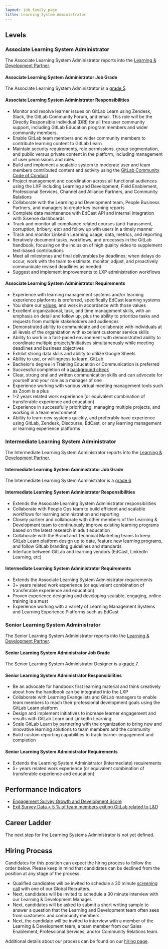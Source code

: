 ```yaml
---
layout: job_family_page
title: Learning System Administrator
---
```


## Levels

### Associate Learning System Administrator

The Associate Learning System Administrator reports into the [Learning & Development Partner](/job-families/people-ops/learning-development/#learning-and-development-partner). 

#### Associate Learning System Administrator Job Grade

The Associate Learning System Administrator is a [grade 5](/handbook/total-rewards/compensation/compensation-calculator/#gitlab-job-grades).

#### Associate Learning System Administrator Responsibilities

- Monitor and resolve learner issues on GitLab Learn using Zendesk, Slack, the GitLab Community Forum, and email. This role will be the Directly Responsible Individual (DRI) for all free user community support, including GitLab Education program members and wider community members.
- Enable GitLab team members and wider community members to contribute learning content to GitLab Learn
- Maintain security requirements, role permissions, group segmentation, and public versus private content in the platform, including management of user permissions and roles 
- Build and implement a scalable system to moderate user and team members contributed content and activity using the [GitLab Community Code of Conduct](/community/contribute/code-of-conduct/)
- Project management and coordination across all functional audiences using the LXP including Learning and Development, Field Enablement, Professional Services, Channel and Alliance Partners, and Community Relations
- Collaborate with the Learning and Development team, People Business Partners, and managers to create key learning reports
- Complete data maintenance with EdCast API and internal integration with Sisense dashboards 
- Track and monitor all compliance related courses (anti-harassment, corruption, bribery, etc) and follow up with users in a timely manner
- Track and monitor LinkedIn Learning usage, data, metrics, and reporting
- Iteratively document tasks, workflows, and processes in the GitLab handbook, focusing on the inclusion of high quality video to supplement text-based contributions
- Meet all milestones and final deliverables by deadlines; when delays do occur, work with the team to estimate, monitor, adjust, and proactively communicate revised deadlines as needed
- Suggest and implement improvements to LXP administration workflows

#### Associate Learning System Administrator Requirements

- Experience with learning management systems and/or learning experience platforms is preferred, specifically EdCast learning systems
- You share our [values](/handbook/values), and work in accordance with those values
- Excellent organizational, task, and time management skills, with an emphasis on detail and follow up, plus the ability to prioritize tasks and requests from multiple stakeholders and audiences
- Demonstrated ability to communicate and collaborate with individuals at all levels of the organization with excellent customer service skills
- Ability to work in a fast-paced environment with demonstrated ability to coordinate multiple projects/initiatives simultaneously while meeting deadlines and business objectives 
- Exhibit strong data skills and ability to utilize Google Sheets
- Ability to use, or willingness to learn, GitLab
- Bachelor’s degree in Training Education or Communication is preferred
- Successful completion of a [background check](/handbook/people-group/code-of-conduct/#background-checks)
- Clear, strong oral and written communication skills and can advocate for yourself and your role as a manager of one
- Experience working with various virtual meeting management tools such as Zoom is a plus
- 1-2 years related work experience (or equivalent combination of transferable experience and education)
- Experience in successfully prioritizing, managing multiple projects, and working in a team environment
- Ability to learn new systems quickly, and preferably have experience using GitLab, Zendesk, Discourse, EdCast, or any learning management or learning experience platforms

### Intermediate Learning System Administrator

The Intermediate Learning System Administrator reports into the [Learning & Development Partner](/job-families/people-ops/learning-development/#learning-and-development-partner). 

#### Intermediate Learning System Administrator Job Grade

The Intermediate Learning System Administrator is a [grade 6](/handbook/total-rewards/compensation/compensation-calculator/#gitlab-job-grades)

#### Intermediate Learning System Administrator Responsibilities

- Extends the Associate Learning System Administrator responsibilities 
- Collaborate with People Ops team to build efficient and scalable workflows for learning administration and reporting
- Closely partner and collaborate with other members of the Learning & Development team to continuously improve existing learning programs based on the latest research in adult education
- Collaborate with the Brand and Technical Marketing teams to keep GitLab Learn platform design up to date, feature new learning programs, and follow GitLab branding guidelines and standards
- Interface between GitLab and learning vendors (EdCast, LinkedIn Learning, etc)

#### Intermediate Learning System Administrator Requirements

- Extends the Associate Learning System Administrator requirements 
- 3+ years related work experience (or equivalent combination of transferable experience and education)
- Proven experience designing and developing scalable, engaging, online training is a must
- Experience working with a variety of Learning Management Systems and Learning Experience Platforms such as EdCast

### Senior Learning System Administrator

The Senior Learning System Administrator reports into the [Learning & Development Partner](/job-families/people-ops/learning-development/#learning-and-development-partner). 

#### Senior Learning System Administrator Job Grade

The Senior Learning System Administrator Designer is a [grade 7](/handbook/total-rewards/compensation/compensation-calculator/#gitlab-job-grades).

#### Senior Learning System Administrator Responsibilities

- Be an advocate for handbook first learning material and think creatively about how the handbook can be integrated into the LXP
- Collaborate with Learning Evangelists and GitLab managers to enable team members to reach their professional development goals using the GitLab Learn platform
- Design and implement initiatives to increase learner engagement and results with GitLab Learn and LinkedIn Learning
- Scale GitLab Learn by partnering with the organization to bring new and innovative learning solutions to team members and the community
- Build custom reporting capabilities to track learner engagement and completion

#### Senior Learning System Administrator Requirements

- Extends the Learning System Administrator (Intermediate) requirements 
- 5+ years related work experience (or equivalent combination of transferable experience and education)

## Performance Indicators 

- [Engagement Survey Growth and Development Score](https://about.gitlab.com/handbook/people-group/learning-and-development/#performance-indicators)
- [Exit Survey Data < 5 % of team members exiting GitLab related to L&D](https://about.gitlab.com/handbook/people-group/learning-and-development/#performance-indicators)

## Career Ladder

The next step for the Learning Systems Administrator is not yet defined.

## Hiring Process

Candidates for this position can expect the hiring process to follow the order below. Please keep in mind that candidates can be declined from the position at any stage of the process.

- Qualified candidates will be invited to schedule a 30 minute [screening call](/handbook/hiring/interviewing/#screening-call) with one of our Global Recruiters.
- Next, candidates will be invited to schedule a 30 minute interview with our Learning & Development Manager. 
- Next, candidates will be asked to submit a short writing sample to answer a question that the Learning and Development team often sees from customers and community members.
- Next, the candidate will be invited to interview with a member of the Learning & Development team, a team member from our Sales Enablement, Professional Services, and/or Community Relations team. 

Additional details about our process can be found on our [hiring page](/handbook/hiring).
